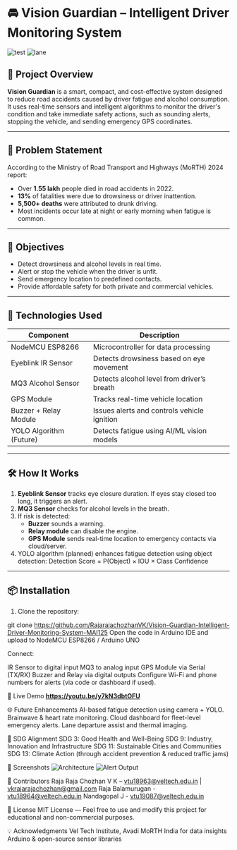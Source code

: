 # 🚘 Vision Guardian – Intelligent Driver Monitoring System

![test](https://github.com/user-attachments/assets/f1e73140-66ec-4b43-aa69-c4ee98295f02)
![lane](https://github.com/user-attachments/assets/2b458133-2dc7-44db-a3ae-4f7547422ee2)


## 📌 Project Overview

**Vision Guardian** is a smart, compact, and cost-effective system designed to reduce road accidents caused by driver fatigue and alcohol consumption. It uses real-time sensors and intelligent algorithms to monitor the driver's condition and take immediate safety actions, such as sounding alerts, stopping the vehicle, and sending emergency GPS coordinates.

---

## 🧠 Problem Statement

According to the Ministry of Road Transport and Highways (MoRTH) 2024 report:

- Over **1.55 lakh** people died in road accidents in 2022.
- **13%** of fatalities were due to drowsiness or driver inattention.
- **5,500+ deaths** were attributed to drunk driving.
- Most incidents occur late at night or early morning when fatigue is common.

---

## 🎯 Objectives

- Detect drowsiness and alcohol levels in real time.
- Alert or stop the vehicle when the driver is unfit.
- Send emergency location to predefined contacts.
- Provide affordable safety for both private and commercial vehicles.

---

## 🔧 Technologies Used

| Component              | Description                                 |
|------------------------|---------------------------------------------|
| NodeMCU ESP8266        | Microcontroller for data processing         |
| Eyeblink IR Sensor     | Detects drowsiness based on eye movement    |
| MQ3 Alcohol Sensor     | Detects alcohol level from driver’s breath  |
| GPS Module             | Tracks real-time vehicle location           |
| Buzzer + Relay Module  | Issues alerts and controls vehicle ignition |
| YOLO Algorithm (Future)| Detects fatigue using AI/ML vision models   |

---

## 🛠️ How It Works

1. **Eyeblink Sensor** tracks eye closure duration. If eyes stay closed too long, it triggers an alert.
2. **MQ3 Sensor** checks for alcohol levels in the breath.
3. If risk is detected:
   - **Buzzer** sounds a warning.
   - **Relay module** can disable the engine.
   - **GPS Module** sends real-time location to emergency contacts via cloud/server.
4. YOLO algorithm (planned) enhances fatigue detection using object detection:
Detection Score = P(Object) × IOU × Class Confidence
---

## 📦 Installation

1. Clone the repository:

git clone https://github.com/RajarajachozhanVK/Vision-Guardian-Intelligent-Driver-Monitoring-System-MAI125
Open the code in Arduino IDE and upload to NodeMCU ESP8266 / Arduino UNO

Connect:

IR Sensor to digital input
MQ3 to analog input
GPS Module via Serial (TX/RX)
Buzzer and Relay via digital outputs
Configure Wi-Fi and phone numbers for alerts (via code or dashboard if used).

🚨 Live Demo
**https://youtu.be/y7kN3dbtOFU**

🌐 Future Enhancements
AI-based fatigue detection using camera + YOLO.
Brainwave & heart rate monitoring.
Cloud dashboard for fleet-level emergency alerts.
Lane departure assist and thermal imaging.

🧩 SDG Alignment
SDG 3: Good Health and Well-Being
SDG 9: Industry, Innovation and Infrastructure
SDG 11: Sustainable Cities and Communities
SDG 13: Climate Action (through accident prevention & reduced traffic jams)

📸 Screenshots
![Architecture](https://github.com/user-attachments/assets/486a4ea4-5794-450f-989e-7e485daaeafe)
![Alert Output](https://github.com/user-attachments/assets/58d53501-8f30-43f9-98e1-c3ec03ef39fe)



🤝 Contributors
Raja Raja Chozhan V K – vtu18963@veltech.edu.in | vkrajarajachozhan@gmail.com
Raja Balamurugan - vtu18964@veltech.edu.in
Nandagopal J - vtu19087@veltech.edu.in


📜 License
MIT License — Feel free to use and modify this project for educational and non-commercial purposes.

💡 Acknowledgments
Vel Tech Institute, Avadi
MoRTH India for data insights
Arduino & open-source sensor libraries

